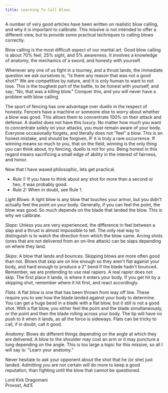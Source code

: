 ```yaml
---
title: Learning To Call Blows
---
```


A number of very good articles have been written on realistic blow
calling, and why it is important to calibrate.  This missive is not
intended to offer a different view, but to provide some practical
techniques to calling blows correctly.

Blow calling is the most difficult aspect of our martial art.  Good
blow calling is about 70% feel, 25% sight, and 5% awareness.  It
involves a knowledge of anatomy, the mechanics of a sword, and honesty
with yourself.

Whenever any one of us fight in a tourney, and a thrust lands, the
immediate question we ask ourselves is; "Is there any reason that was
not a good shot?"  We are competitive by nature, and it is only human to
want to not lose.  This is the toughest part of the battle, to be honest
with yourself, and say; "No, that was a killing blow."  Conquer this,
and you will never have a problem with blow calling.

The sport of fencing has one advantage over duello in the respect of
honesty.  Fencers have a machine or someone else to worry about whether
a blow was good.  This allows them to concentrate 100% on their attack
and defense.  A duelist does not have this luxury.  No matter how much
you want to concentrate solely on your attacks, you must remain aware of
your body.  Everyone occasionally forgets, and literally does not "feel"
a blow.  This is an honest mistake, and should be forgiven, IF it is
truly a rare occurrence.  If winning means so much to you, that on the
field, winning is the only thing you can think about, try fencing,
duello is not for you.  Being honest in this regard means sacrificing a
small edge of ability in the interest of fairness, and honor.

Now that I have waxed philosophic, lets get practical.

* *Rule 1:* If you have to think about any shot for more than a second or two, it was probably good.
* *Rule 2:* When in doubt, see Rule 1.

*Light Blows:* A light blow is any blow that touches your armor, but you didn't actually feel the point on your body.  Generally, if you can feel the point, the blow was good.  So much depends on the blade that landed the blow.  This is why we calibrate.

*Slaps:* Unless you are very experienced, the difference in feel between a slap and a thrust is almost impossible to tell.  The only real way to distinguish is to watch the direction from which the blow came.  Arcing shots (ones that are not delivered from an on-line attack) can be slaps depending on where they land.

*Skips:*  A blow that lands and bounces.  Skipping blows are more often good than not.  Blows that skip are on line enough so they aren't flat against your body, and hard enough to produce a 2" bend if the blade hadn't bounced.  Remember, we are pretending to use real rapiers.  A real rapier does not skip.  The first place it lands, is where it enters your body.  If you get hit by a skipping shot, remember where it hit first, and react accordingly.

*Flats:*  A flat blow is one that has been thrown from way off line.
These require you to see how the blade landed against
your body to determine.  You can get a huge bend in a blade with a flat
blow, but it still is not a good shot.  With a flat blow, you either
feel the point and the blade simultaneously, or the point and then the
blade rolling across your body.  The tip will have no push to it when it
lands, as all the force is sideways.  Flats can be tricky to call, if in
doubt, call it good.

*Anatomy*:  Blows do different things depending on the angle at which
they are delivered.  A blow to the shoulder may cost an arm or it may
puncture a lung depending on the angle.  This is too large a topic for
this missive, so all I will say is: "Learn your anatomy."

Never hesitate to ask your opponent about the shot that he (or she)
just landed.  Admitting you are not certain will do more to keep a good
reputation, than fighting until the blow that cannot be questioned.

Lord Kirk Dragomani<BR>
Provost, Ad'E
